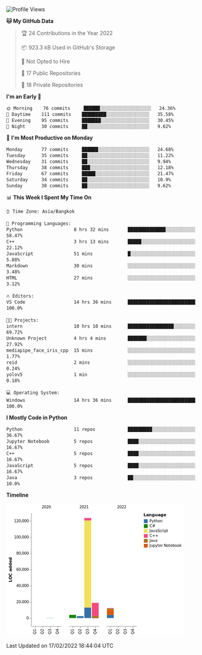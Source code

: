 <!--START_SECTION:waka-->
![Profile Views](http://img.shields.io/badge/Profile%20Views-10-blue)

**🐱 My GitHub Data** 

> 🏆 24 Contributions in the Year 2022
 > 
> 📦 923.3 kB Used in GitHub's Storage 
 > 
> 🚫 Not Opted to Hire
 > 
> 📜 17 Public Repositories 
 > 
> 🔑 18 Private Repositories  
 > 
**I'm an Early 🐤** 

```text
🌞 Morning    76 commits     ██████░░░░░░░░░░░░░░░░░░░   24.36% 
🌆 Daytime    111 commits    █████████░░░░░░░░░░░░░░░░   35.58% 
🌃 Evening    95 commits     ███████░░░░░░░░░░░░░░░░░░   30.45% 
🌙 Night      30 commits     ██░░░░░░░░░░░░░░░░░░░░░░░   9.62%

```
📅 **I'm Most Productive on Monday** 

```text
Monday       77 commits     ██████░░░░░░░░░░░░░░░░░░░   24.68% 
Tuesday      35 commits     ██░░░░░░░░░░░░░░░░░░░░░░░   11.22% 
Wednesday    31 commits     ██░░░░░░░░░░░░░░░░░░░░░░░   9.94% 
Thursday     38 commits     ███░░░░░░░░░░░░░░░░░░░░░░   12.18% 
Friday       67 commits     █████░░░░░░░░░░░░░░░░░░░░   21.47% 
Saturday     34 commits     ██░░░░░░░░░░░░░░░░░░░░░░░   10.9% 
Sunday       30 commits     ██░░░░░░░░░░░░░░░░░░░░░░░   9.62%

```


📊 **This Week I Spent My Time On** 

```text
⌚︎ Time Zone: Asia/Bangkok

💬 Programming Languages: 
Python                   8 hrs 32 mins       ██████████████░░░░░░░░░░░   58.47% 
C++                      3 hrs 13 mins       █████░░░░░░░░░░░░░░░░░░░░   22.12% 
JavaScript               51 mins             █░░░░░░░░░░░░░░░░░░░░░░░░   5.88% 
Markdown                 30 mins             ░░░░░░░░░░░░░░░░░░░░░░░░░   3.48% 
HTML                     27 mins             ░░░░░░░░░░░░░░░░░░░░░░░░░   3.12%

🔥 Editors: 
VS Code                  14 hrs 36 mins      █████████████████████████   100.0%

🐱‍💻 Projects: 
intern                   10 hrs 10 mins      █████████████████░░░░░░░░   69.72% 
Unknown Project          4 hrs 4 mins        ███████░░░░░░░░░░░░░░░░░░   27.92% 
mediapipe_face_iris_cpp  15 mins             ░░░░░░░░░░░░░░░░░░░░░░░░░   1.77% 
reid                     2 mins              ░░░░░░░░░░░░░░░░░░░░░░░░░   0.24% 
yolov5                   1 min               ░░░░░░░░░░░░░░░░░░░░░░░░░   0.18%

💻 Operating System: 
Windows                  14 hrs 36 mins      █████████████████████████   100.0%

```

**I Mostly Code in Python** 

```text
Python                   11 repos            █████████░░░░░░░░░░░░░░░░   36.67% 
Jupyter Notebook         5 repos             ████░░░░░░░░░░░░░░░░░░░░░   16.67% 
C++                      5 repos             ████░░░░░░░░░░░░░░░░░░░░░   16.67% 
JavaScript               5 repos             ████░░░░░░░░░░░░░░░░░░░░░   16.67% 
Java                     3 repos             ██░░░░░░░░░░░░░░░░░░░░░░░   10.0%

```


**Timeline**

![Chart not found](https://raw.githubusercontent.com/pntt3011/pntt3011/main/charts/bar_graph.png) 


 Last Updated on 17/02/2022 18:44:04 UTC
<!--END_SECTION:waka-->

